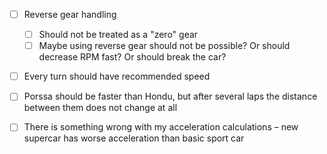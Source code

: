 - [ ] Reverse gear handling
  - [ ] Should not be treated as a "zero" gear
  - [ ] Maybe using reverse gear should not be possible? Or should decrease RPM fast? Or should break the car?
- [ ] Every turn should have recommended speed
- [ ] Porssa should be faster than Hondu, but after several laps the distance between them does not change at all
- [ ] There is something wrong with my acceleration calculations – new supercar has worse acceleration than basic sport car

